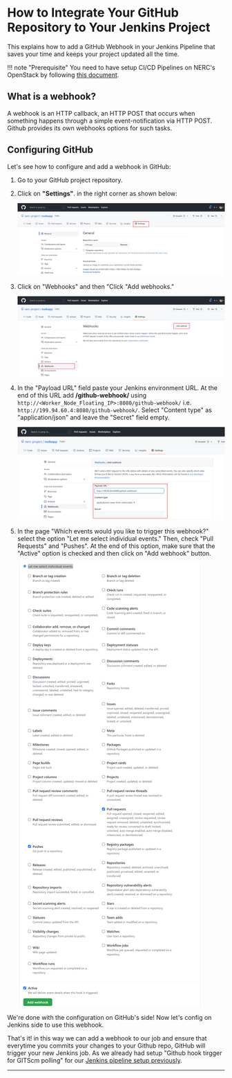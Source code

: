 # How to Integrate Your GitHub Repository to Your Jenkins Project

This explains how to add a GitHub Webhook in your Jenkins Pipeline that saves your
time and keeps your project updated all the time.

!!! note "Prerequisite"
    You need to have setup CI/CD Pipelines on NERC's OpenStack by following
    [this document](setup-CI-CD-pipeline.md).

## What is a webhook?

A webhook is an HTTP callback, an HTTP POST that occurs when something happens through
a simple event-notification via HTTP POST. Github provides its own webhooks options
for such tasks.

## Configuring GitHub

Let's see how to configure and add a webhook in GitHub:

1. Go to your GitHub project repository.

2. Click on **"Settings"**. in the right corner as shown below:

    ![GitHub Settings](images/github-settings.png)

3. Click on "Webhooks" and then "Click "Add webhooks."

    ![Github webhook](images/Github-webhook.png)

4. In the "Payload URL" field paste your Jenkins environment URL. At the end of this
URL add **/github-webhook/** using `http://<Worker_Node_Floating_IP>:8080/github-webhook/`
i.e. `http://199.94.60.4:8080/github-webhook/`.
Select "Content type" as "application/json" and leave the "Secret" field empty.

    ![Github webhook fields](images/Github-webhook-fields.png)

5. In the page "Which events would you like to trigger this webhook?" select the
option "Let me select individual events." Then, check "Pull Requests" and "Pushes".
At the end of this option, make sure that the "Active" option is checked and then
click on "Add webhook" button.

    ![Github webhook events](images/Github-webhook-events.png)

We're done with the configuration on GitHub's side! Now let's config on Jenkins side
to use this webhook.

That's it! in this way we can add a webhook to our job and ensure that everytime
you commits your changes to your Github repo, GitHub will trigger your new Jenkins
job. As we already had setup "Github hook tirgger for GITScm polling" for our
[Jenkins pipeline setup previously](setup-CI-CD-pipeline.md).

---
